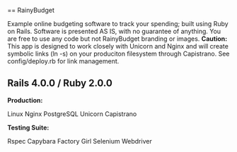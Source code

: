 == RainyBudget

Example online budgeting software to track your spending; built using Ruby on Rails.
Software is presented AS IS, with no guarantee of anything. You are free to use any code but not RainyBudget branding or images.
**Caution:** This app is designed to work closely with Unicorn and Nginx and will create symbolic links (ln -s) on your produciton filesystem through Capistrano. See config/deploy.rb for link management.


Rails 4.0.0 / Ruby 2.0.0
-------------------------


**Production:**

Linux
Nginx
PostgreSQL
Unicorn
Capistrano


**Testing Suite:**

Rspec
Capybara
Factory Girl
Selenium Webdriver

